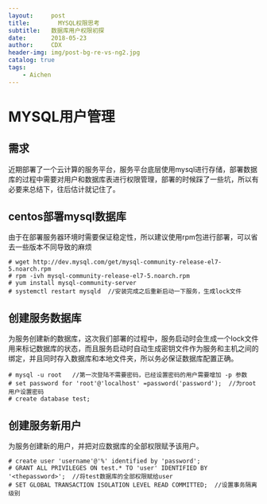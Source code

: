 ```yaml
---
layout:     post
title:        MYSQL权限思考
subtitle:   数据库用户权限初探   
date:       2018-05-23
author:     CDX
header-img: img/post-bg-re-vs-ng2.jpg
catalog: true
tags:
    - Aichen
---
```

# MYSQL用户管理
## 需求
近期部署了一个云计算的服务平台，服务平台底层使用mysql进行存储，部署数据库的过程中需要对用户和数据库表进行权限管理，部署的时候踩了一些坑，所以有必要来总结下，往后估计就记住了。
## centos部署mysql数据库
由于在部署服务器环境时需要保证稳定性，所以建议使用rpm包进行部署，可以省去一些版本不同导致的麻烦
```
# wget http://dev.mysql.com/get/mysql-community-release-el7-5.noarch.rpm
# rpm -ivh mysql-community-release-el7-5.noarch.rpm
# yum install mysql-community-server
# systemctl restart mysqld  //安装完成之后重新启动一下服务，生成lock文件
```
## 创建服务数据库
为服务创建新的数据库，这次我们部署的过程中，服务启动时会生成一个lock文件用来标记数据库的状态，而且服务启动时自动生成密钥文件作为服务和主机之间的绑定，并且同时存入数据库和本地文件夹，所以务必保证数据库配置正确。
```
# mysql -u root   //第一次登陆不需要密码，已经设置密码的用户需要增加 -p 参数
# set password for 'root'@'localhost' =password('password');  //为root用户设置密码
# create database test;
```
## 创建服务新用户
为服务创建新的用户，并把对应数据库的全部权限赋予该用户。
```
# create user 'username'@'%' identified by 'password';
# GRANT ALL PRIVILEGES ON test.* TO 'user' IDENTIFIED BY '<thepassword>';  //将test数据库的全部权限赋给user
# SET GLOBAL TRANSACTION ISOLATION LEVEL READ COMMITTED;  //设置事务隔离级别
```
## 